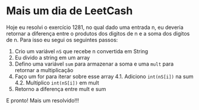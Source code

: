 # Mais um dia de LeetCash

Hoje eu resolvi o exercício 1281, no qual dado uma entrada n, eu deveria retornar a diferença entre o produtos dos digitos de n e a soma dos digitos de n. Para isso eu segui os seguintes passos:

1. Crio um variável `nS` que recebe n convertida em String
2. Eu divido a string em um array
3. Defino uma variável `sum` para armazenar a soma e uma `mult` para retornar a multiplicação
4. Faço um for para iterar sobre esse array
    4.1. Adiciono `int(nS[i])` na sum
    4.2. Multiplico `int(nS[i])` em mult
5. Retorno a diferença entre mult e sum

E pronto! Mais um resolvido!!!
